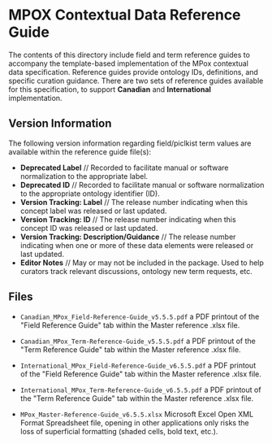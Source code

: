 # MPOX Contextual Data Reference Guide

The contents of this directory include field and term reference guides to accompany the template-based implementation of the MPox contextual data specification. Reference guides provide ontology IDs, definitions, and specific curation guidance. There are two sets of reference guides available for this specification, to support **Canadian** and **International** implementation. 

## Version Information

The following version information regarding field/piclkist term values are available within the reference guide file(s):

- **Deprecated Label** // Recorded to facilitate manual or software normalization to the appropriate label.
- **Deprecated ID** // Recorded to facilitate manual or software normalization to the appropriate ontology identifier (ID).
- **Version Tracking: Label** // The release number indicating when this concept label was released or last updated.
- **Version Tracking: ID** // The release number indicating when this concept ID was released or last updated.
- **Version Tracking: Description/Guidance** // The release number indicating when one or more of these data elements were released or last updated.
- **Editor Notes** // May or may not be included in the package. Used to help curators track relevant discussions, ontology new term requests, etc.

## Files


- `Canadian_MPox_Field-Reference-Guide_v5.5.5.pdf` a PDF printout of the "Field Reference Guide" tab within the Master reference .xlsx file.

- `Canadian_MPox_Term-Reference-Guide_v5.5.5.pdf` a PDF printout of the "Term Reference Guide" tab within the Master reference .xlsx file.

- `International_MPox_Field-Reference-Guide_v6.5.5.pdf` a PDF printout of the "Field Reference Guide" tab within the Master reference .xlsx file.

- `International_MPox_Term-Reference-Guide_v6.5.5.pdf` a PDF printout of the "Term Reference Guide" tab within the Master reference .xlsx file.

- `MPox_Master-Reference-Guide_v6.5.5.xlsx` 
Microsoft Excel Open XML Format Spreadsheet file, opening in other applications only risks the loss of superficial formatting (shaded cells, bold text, etc.). 
